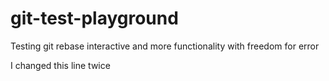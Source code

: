 # git-test-playground
Testing git rebase interactive and more functionality with freedom for error

I changed this line twice
